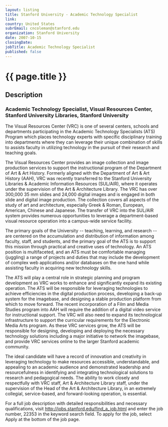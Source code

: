 ```yaml
---
layout: listing
title: Stanford University - Academic Technology Specialist
link:
country: United States
subrEmail: cncoleman@stanford.edu
organization: Stanford University 
date: 2007-10-15
closingDate: 
jobTitle: Academic Technology Specialist
published: false
---
```



# {{ page.title }}

## Description






<h3>Academic Technology Specialist, Visual Resources Center, Stanford University Libraries, Stanford University</h3>

<p>The Visual Resources Center (VRC) is one of several centers, schools and departments participating in the Academic Technology Specialists (ATS) Program which places technology experts with specific disciplinary training into departments where they can leverage their unique combination of skills to assists faculty in utilizing technology in the pursuit of their research and teaching goals.</p>

<p>The Visual Resources Center provides an image collection and image production services to support the instructional program of the Department of Art & Art History. Formerly aligned with the Department of Art & Art History (AAH), VRC was recently transferred to the Stanford University Libraries & Academic Information Resources (SUL/AIR), where it operates under the supervision of the Art & Architecture Library.  The VRC has over 300,000 35 mm slides and 24,000 digital images and is engaged in both slide and digital image production. The collection covers all aspects of the study of art and architecture, especially Greek & Roman, European, American, Chinese and Japanese. The transfer of VRC into the SUL/AIR system provides numerous opportunities to leverage a department-based visual resource operation into a campus-wide service facility.</p>

<p>The primary goals of the University -- teaching, learning, and research -- are centered on the accumulation and distribution of information among faculty, staff, and students, and the primary goal of the ATS is to support this mission through practical and creative uses of technology. An ATS position is multifaceted, and an ATS must be comfortable managing (juggling) a range of projects and duties that may include the development of complex web applications and/or databases on the one hand while assisting faculty in acquiring new technology skills.</p>

<p>The ATS will play a central role in strategic planning and program development as VRC works to enhance and significantly expand its existing operation. The ATS will be responsible for leveraging technologies to achieve efficiencies in the digital production process, developing a back-up system for the imagebase, and designing a stable production platform from which to move forward. The recent incorporation of a Film and Media Studies program into AAH will require the addition of a digital video service for instructional support. The VRC will also need to expand its technological infrastructure to support the curricular requirements for the Electronic Media Arts program. As these VRC services grow, the ATS will be responsible for designing, developing and deploying the necessary technology solutions including a major initiative to network the imagebase, and provide VRC services online to the larger Stanford academic community.</p>

<p>The ideal candidate will have a record of innovation and creativity in leveraging technology to make resources accessible, understandable, and appealing to an academic audience and demonstrated leadership and resourcefulness in identifying and integrating technological solutions to research and pedagogical needs. The ability to work closely and respectfully with VRC staff, Art & Architecture Library staff, under the supervision of the Head of the Art & Architecture Library, in an extremely collegial, service-based, and forward-looking operation, is essential.<p>

<p>For a full job description with detailed responsibilities and necessary qualifications, visit <a href="http://jobs.stanford.edu/find_a_job.html">http://jobs.stanford.edu/find_a_job.html</a> and enter the job number, 22353 in the keyword search field. To apply for the job, select Apply at the bottom of the job page.</p>
